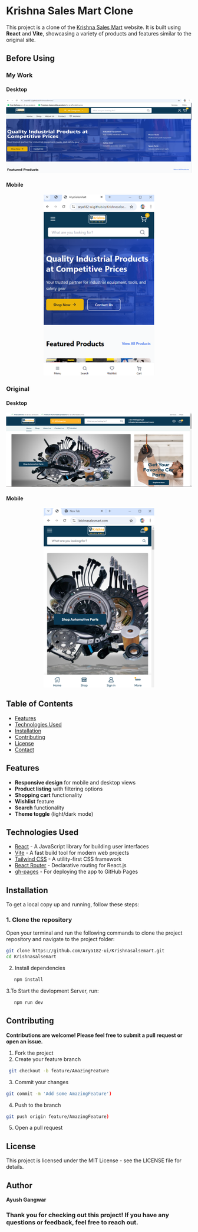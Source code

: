 # Krishna Sales Mart Clone

This project is a clone of the [Krishna Sales Mart](https://krishnasalesmart.com/) website. It is built using **React** and **Vite**, showcasing a variety of products and features similar to the original site.

## Before Using

### My Work

#### Desktop
<p align="center">
   <img src="images/mywork1.png" alt="My Work - Desktop" height="200" width="600" />
</p>

#### Mobile
<p align="center">
   <img src="images/mywork2.png" alt="My Work - Mobile" width="300" />
</p>

### Original

#### Desktop
<p align="center">
   <img src="images/Orginal1.png" alt="Original - Desktop" height="200" width="600" />
</p>

#### Mobile
<p align="center">
   <img src="images/Orginal2.png" alt="Original - Mobile" width="300" />
</p>

## Table of Contents

- [Features](#features)
- [Technologies Used](#technologies-used)
- [Installation](#installation)
- [Contributing](#contributing)
- [License](#license)
- [Contact](#contact)

## Features

- **Responsive design** for mobile and desktop views
- **Product listing** with filtering options
- **Shopping cart** functionality
- **Wishlist** feature
- **Search** functionality
- **Theme toggle** (light/dark mode)

## Technologies Used

- [React](https://reactjs.org/) - A JavaScript library for building user interfaces
- [Vite](https://vitejs.dev/) - A fast build tool for modern web projects
- [Tailwind CSS](https://tailwindcss.com/) - A utility-first CSS framework
- [React Router](https://reactrouter.com/) - Declarative routing for React.js
- [gh-pages](https://www.npmjs.com/package/gh-pages) - For deploying the app to GitHub Pages

## Installation

To get a local copy up and running, follow these steps:

### 1. Clone the repository

Open your terminal and run the following commands to clone the project repository and navigate to the project folder:

```bash
git clone https://github.com/Arya182-ui/Krishnasalsemart.git
cd Krishnasalsemart
```
2. Install dependencies
```bash
   npm install
```

3.To Start the devlopment Server, run: 

```bash
   npm run dev
```

## **Contributing**
**Contributions are welcome! Please feel free to submit a pull request or open an issue.**

1. Fork the project
2. Create your feature branch
```bash
 git checkout -b feature/AmazingFeature
```
3. Commit your changes
```bash
git commit -m 'Add some AmazingFeature')
```
4. Push to the branch
```bash
git push origin feature/AmazingFeature)
```
5. Open a pull request

## **License**
This project is licensed under the MIT License - see the LICENSE file for details.


## Author
 **Ayush Gangwar**


### Thank you for checking out this project! If you have any questions or feedback, feel free to reach out.

